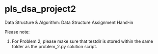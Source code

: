 # pls_dsa_project2
Data Structure &amp; Algorithm: Data Structure Assignment Hand-in

Please note:
1. For Problem 2, please make sure that testdir is stored within the same folder as the problem_2.py solution script.
